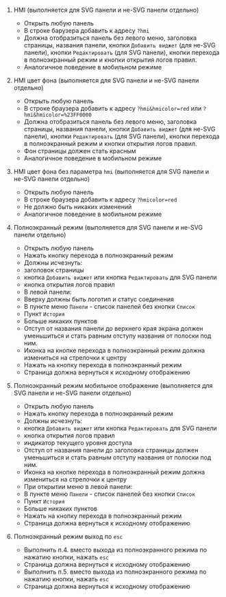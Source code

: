 1. HMI (выполняется для SVG панели и не-SVG панели отдельно)
    * Открыть любую панель
    * В строке барузера добавить к адресу `?hmi`
    * Должна отобразиться панель без левого меню, заголовка страницы, названия панели, кнопки `Добавить виджет` (для не-SVG панели), кнопки `Редактировать` (для SVG панели), кнопки перехода в полноэкранный режим и кнопки открытия логов правил.
    * Аналогичное поведение в мобильном режиме

2. HMI цвет фона (выполняется для SVG панели и не-SVG панели отдельно)
    * Открыть любую панель
    * В строке браузера добавить к адресу `?hmi&hmicolor=red` или `?hmi&hmicolor=%23FF0000`
    * Должна отобразиться панель без левого меню, заголовка страницы, названия панели, кнопки `Добавить виджет` (для не-SVG панели), кнопки `Редактировать` (для SVG панели), кнопки перехода в полноэкранный режим и кнопки открытия логов правил.
    * Фон страницы должен стать красным
    * Аналогичное поведение в мобильном режиме

3. HMI цвет фона без параметра `hmi` (выполняется для SVG панели и не-SVG панели отдельно)
    * Открыть любую панель
    * В строке браузера добавить к адресу `?hmicolor=red`
    * Не должно быть никаких изменений
    * Аналогичное поведение в мобильном режиме

4. Полноэкранный режим (выполняется для SVG панели и не-SVG панели отдельно)
    * Открыть любую панель
    * Нажать кнопку перехода в полноэкранный режим
    * Должны исчезнуть:
     - заголовок страницы
     - кнопка `Добавить виджет` или кнопка `Редактировать` для SVG панели
     - кнопка открытия логов правил
    * В левой панели:
     - Вверху должны быть логотип и статус соединения
     - В пункте меню `Панели` - список панелей без кнопки `Список`
     - Пункт `История`
     - Больше никаких пунктов
    * Отступ от названия панели до верхнего края экрана должен уменьшиться и стать равным отступу названия от полоски под ним.
    * Иконка на кнопке перехода в полноэкранный режим должна измениться на стрелочки к центру
    * Нажать на кнопку перехода в полноэкранный режим
    * Страница должна вернуться к исходному отображению

5. Полноэкранный режим мобильное отображение (выполняется для SVG панели и не-SVG панели отдельно)
    * Открыть любую панель
    * Нажать кнопку перехода в полноэкранный режим
    * Должны исчезнуть:
     - кнопка `Добавить виджет` или кнопка `Редактировать` для SVG панели
     - кнопка открытия логов правил
     - индикатор текущего уровня доступа
    * Отступ от названия панели до заголовка страницы должен уменьшиться и стать равным отступу названия от полоски под ним.
    * Иконка на кнопке перехода в полноэкранный режим должна измениться на стрелочки к центру
    * При открытии меню в левой панели:
     - В пункте меню `Панели` - список панелей без кнопки `Список`
     - Пункт `История`
     - Больше никаких пунктов
    * Нажать на кнопку перехода в полноэкранный режим
    * Страница должна вернуться к исходному отображению

6. Полноэкранный режим выход по `esc`
    * Выполнить п.4. вместо выхода из полноэкранного режима по нажатию кнопки, нажать `esc`
    * Страница должна вернуться к исходному отображению
    * Выполнить п.5. вместо выхода из полноэкранного режима по нажатию кнопки, нажать `esc`
    * Страница должна вернуться к исходному отображению

